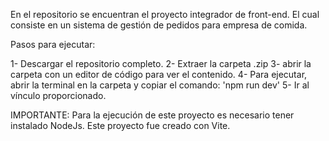 En el repositorio se encuentran el proyecto integrador de front-end. El cual consiste en un sistema de gestión de pedidos para empresa de comida.

Pasos para ejecutar:

1- Descargar el repositorio completo.
2- Extraer la carpeta .zip
3- abrir la carpeta con un editor de código para ver el contenido.
4- Para ejecutar, abrir la terminal en la carpeta y copiar el comando:
'npm run dev'
5- Ir al vínculo proporcionado.

IMPORTANTE: Para la ejecución de este proyecto es necesario tener instalado NodeJs. Este proyecto fue creado con Vite.

